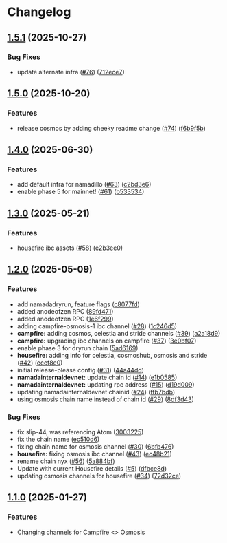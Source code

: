 # Changelog

## [1.5.1](https://github.com/namada-net/namada-chain-registry/compare/v1.5.0...v1.5.1) (2025-10-27)


### Bug Fixes

* update alternate infra ([#76](https://github.com/namada-net/namada-chain-registry/issues/76)) ([712ece7](https://github.com/namada-net/namada-chain-registry/commit/712ece7f96b8879f7bbdeb77f0891f2458df4cbb))

## [1.5.0](https://github.com/namada-net/namada-chain-registry/compare/v1.4.0...v1.5.0) (2025-10-20)


### Features

* release cosmos by adding cheeky readme change ([#74](https://github.com/namada-net/namada-chain-registry/issues/74)) ([f6b9f5b](https://github.com/namada-net/namada-chain-registry/commit/f6b9f5b85f2168b8ee3dca77ba887820fb3c58fc))

## [1.4.0](https://github.com/anoma/namada-chain-registry/compare/v1.3.0...v1.4.0) (2025-06-30)


### Features

* add default infra for namadillo ([#63](https://github.com/anoma/namada-chain-registry/issues/63)) ([c2bd3e6](https://github.com/anoma/namada-chain-registry/commit/c2bd3e6276ea8c2b6ad07ddcaae28f43aec82286))
* enable phase 5 for mainnet! ([#61](https://github.com/anoma/namada-chain-registry/issues/61)) ([b533534](https://github.com/anoma/namada-chain-registry/commit/b533534ae648f17aa6edf9ae0874d8088ee923fd))

## [1.3.0](https://github.com/anoma/namada-chain-registry/compare/v1.2.0...v1.3.0) (2025-05-21)


### Features

* housefire ibc assets ([#58](https://github.com/anoma/namada-chain-registry/issues/58)) ([e2b3ee0](https://github.com/anoma/namada-chain-registry/commit/e2b3ee0f74e74dcafd12842acd4e98a74beb3130))

## [1.2.0](https://github.com/anoma/namada-chain-registry/compare/v1.1.0...v1.2.0) (2025-05-09)


### Features

* add namadadryrun, feature flags ([c8077fd](https://github.com/anoma/namada-chain-registry/commit/c8077fd1c1a49c3e470cc0701c31eb3e3d9963f9))
* added anodeofzen RPC ([89fd471](https://github.com/anoma/namada-chain-registry/commit/89fd4717f4dd724c441f815b7f7088e3f91f7394))
* added anodeofzen RPC ([1e6f299](https://github.com/anoma/namada-chain-registry/commit/1e6f2996747b86a24e444063a061b88b2e0fea77))
* adding campfire-osmosis-1 ibc channel ([#28](https://github.com/anoma/namada-chain-registry/issues/28)) ([1c246d5](https://github.com/anoma/namada-chain-registry/commit/1c246d53bb27cc7d16ac9c98e9087c990eb34df3))
* **campfire:** adding cosmos, celestia and stride channels ([#39](https://github.com/anoma/namada-chain-registry/issues/39)) ([a2a18d9](https://github.com/anoma/namada-chain-registry/commit/a2a18d9a1a51b4bcb9a832852dba05abe9127ac7))
* **campfire:** upgrading ibc channels on campfire ([#37](https://github.com/anoma/namada-chain-registry/issues/37)) ([3e0bf07](https://github.com/anoma/namada-chain-registry/commit/3e0bf07b46dd8c0ddf6b07471e3be3ac66c0b950))
* enable phase 3 for dryrun chain ([5ad6169](https://github.com/anoma/namada-chain-registry/commit/5ad61694d789b0fbc05af1d00b1710cf501875fe))
* **housefire:** adding info for celestia, cosmoshub, osmosis and stride ([#42](https://github.com/anoma/namada-chain-registry/issues/42)) ([eccf8e0](https://github.com/anoma/namada-chain-registry/commit/eccf8e0b43df81efabbb93cf3493ad99daf79378))
* initial release-please config ([#31](https://github.com/anoma/namada-chain-registry/issues/31)) ([44a44dd](https://github.com/anoma/namada-chain-registry/commit/44a44ddd18cafb436670163ae23af70982a3a325))
* **namadainternaldevnet:** update chain id ([#14](https://github.com/anoma/namada-chain-registry/issues/14)) ([e1b0585](https://github.com/anoma/namada-chain-registry/commit/e1b0585a2337d298f65757b4e394d686fd6eafd0))
* **namadainternaldevnet:** updating rpc address ([#15](https://github.com/anoma/namada-chain-registry/issues/15)) ([d19d009](https://github.com/anoma/namada-chain-registry/commit/d19d009620034f5a11f3b266fd372a37c3853358))
* updating namadainternaldevnet chainid ([#24](https://github.com/anoma/namada-chain-registry/issues/24)) ([ffb7bdb](https://github.com/anoma/namada-chain-registry/commit/ffb7bdb659dcd6fe60f86320e8ba9b25f74e70ef))
* using osmosis chain name instead of chain id ([#29](https://github.com/anoma/namada-chain-registry/issues/29)) ([8df3d43](https://github.com/anoma/namada-chain-registry/commit/8df3d430dcd7b7e10a000e109ac8fc456c7c98ce))


### Bug Fixes

* fix slip-44, was referencing Atom ([3003225](https://github.com/anoma/namada-chain-registry/commit/30032253ffa10cab47d013d93a41c5ee533ea25d))
* fix the chain name ([ec510d6](https://github.com/anoma/namada-chain-registry/commit/ec510d662cff1f2d88c1fb2f4089770797d38e7e))
* fixing chain name for osmosis channel ([#30](https://github.com/anoma/namada-chain-registry/issues/30)) ([6bfb476](https://github.com/anoma/namada-chain-registry/commit/6bfb47642aa7a3b1822ac2783a1ac6979985fc12))
* **housefire:** fixing osmosis ibc channel ([#43](https://github.com/anoma/namada-chain-registry/issues/43)) ([ec48b21](https://github.com/anoma/namada-chain-registry/commit/ec48b2199632221610a824c51cc9f408fb25fec8))
* rename chain nyx ([#56](https://github.com/anoma/namada-chain-registry/issues/56)) ([5a884bf](https://github.com/anoma/namada-chain-registry/commit/5a884bf6343f5130c4a419901a87ea86df53dd83))
* Update with current Housefire details ([#5](https://github.com/anoma/namada-chain-registry/issues/5)) ([dfbce8d](https://github.com/anoma/namada-chain-registry/commit/dfbce8d07c7892ae4b3853c92791a3b000eb2392))
* updating osmosis channels for housefire ([#34](https://github.com/anoma/namada-chain-registry/issues/34)) ([72d32ce](https://github.com/anoma/namada-chain-registry/commit/72d32ce131be09c3a7b6e8c68ee7748b692dfdd9))

## [1.1.0](https://github.com/anoma/namada-chain-registry/compare/v1.0.0...v1.1.0) (2025-01-27)

### Features
- Changing channels for Campfire <> Osmosis
